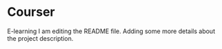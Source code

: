# Courser
E-learning
I am editing the README file. Adding some more details about the project description.
